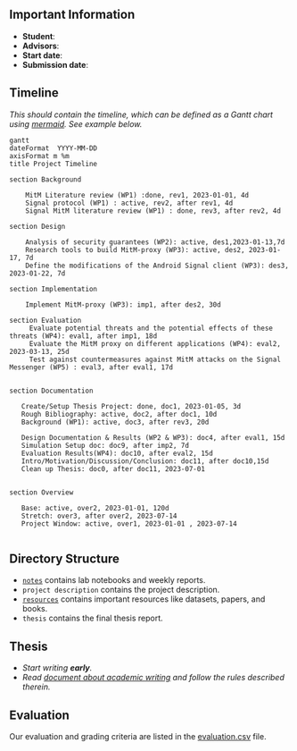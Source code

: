 ## Important Information

- **Student**:
- **Advisors**:
- **Start date**:
- **Submission date**:

## Timeline

*This should contain the timeline, which can be defined as a Gantt chart using [mermaid](https://mermaid-js.github.io/mermaid/). See example below.*

```mermaid
gantt
dateFormat  YYYY-MM-DD
axisFormat m %m
title Project Timeline

section Background

    MitM Literature review (WP1) :done, rev1, 2023-01-01, 4d
    Signal protocol (WP1) : active, rev2, after rev1, 4d
    Signal MitM literature review (WP1) : done, rev3, after rev2, 4d

section Design

    Analysis of security guarantees (WP2): active, des1,2023-01-13,7d
    Research tools to build MitM-proxy (WP3): active, des2, 2023-01-17, 7d
    Define the modifications of the Android Signal client (WP3): des3, 2023-01-22, 7d

section Implementation

    Implement MitM-proxy (WP3): imp1, after des2, 30d

section Evaluation
     Evaluate potential threats and the potential effects of these threats (WP4): eval1, after imp1, 18d
     Evaluate the MitM proxy on different applications (WP4): eval2, 2023-03-13, 25d
     Test against countermeasures against MitM attacks on the Signal Messenger (WP5) : eval3, after eval1, 17d


section Documentation

   Create/Setup Thesis Project: done, doc1, 2023-01-05, 3d
   Rough Bibliography: active, doc2, after doc1, 10d
   Background (WP1): active, doc3, after rev3, 20d

   Design Documentation & Results (WP2 & WP3): doc4, after eval1, 15d
   Simulation Setup doc: doc9, after imp2, 7d
   Evaluation Results(WP4): doc10, after eval2, 15d
   Intro/Motivation/Discussion/Conclusion: doc11, after doc10,15d
   Clean up Thesis: doc0, after doc11, 2023-07-01


section Overview

   Base: active, over2, 2023-01-01, 120d
   Stretch: over3, after over2, 2023-07-14
   Project Window: active, over1, 2023-01-01 , 2023-07-14


```

## Directory Structure

- [`notes`](./notes/README.md) contains lab notebooks and weekly reports.
- `project description` contains the project description.
- [`resources`](./notes/README.md) contains important resources like datasets, papers, and books.
- `thesis` contains the final thesis report.

## Thesis

- *Start writing **early**.*
- *Read [document about academic writing](https://cloud.inf.ethz.ch/s/Sdn8DybyAxZbtw3) and follow the rules described therein.*

## Evaluation

Our evaluation and grading criteria are listed in the [evaluation.csv](evaluation.csv) file.
